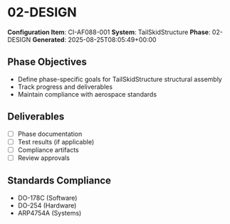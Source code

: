 # 02-DESIGN

**Configuration Item**: CI-AF088-001
**System**: TailSkidStructure
**Phase**: 02-DESIGN
**Generated**: 2025-08-25T08:05:49+00:00

## Phase Objectives
- Define phase-specific goals for TailSkidStructure structural assembly
- Track progress and deliverables
- Maintain compliance with aerospace standards

## Deliverables
- [ ] Phase documentation
- [ ] Test results (if applicable)
- [ ] Compliance artifacts
- [ ] Review approvals

## Standards Compliance
- DO-178C (Software)
- DO-254 (Hardware)
- ARP4754A (Systems)

